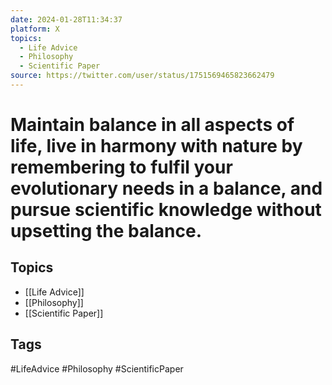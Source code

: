 ```yaml
---
date: 2024-01-28T11:34:37
platform: X
topics:
  - Life Advice
  - Philosophy
  - Scientific Paper
source: https://twitter.com/user/status/1751569465823662479
---
```

# Maintain balance in all aspects of life, live in harmony with nature by remembering to fulfil your evolutionary needs in a balance, and pursue scientific knowledge without upsetting the balance.

## Topics
- [[Life Advice]]
- [[Philosophy]]
- [[Scientific Paper]]

## Tags
#LifeAdvice #Philosophy #ScientificPaper